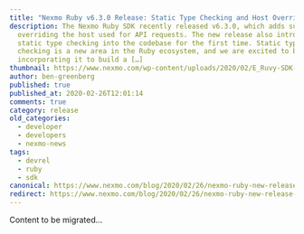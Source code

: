 ```yaml
---
title: "Nexmo Ruby v6.3.0 Release: Static Type Checking and Host Overriding"
description: The Nexmo Ruby SDK recently released v6.3.0, which adds support for
  overriding the host used for API requests. The new release also introduces
  static type checking into the codebase for the first time. Static type
  checking is a new area in the Ruby ecosystem, and we are excited to be
  incorporating it to build a […]
thumbnail: https://www.nexmo.com/wp-content/uploads/2020/02/E_Ruvy-SDK-Update_1200x600.png
author: ben-greenberg
published: true
published_at: 2020-02-26T12:01:14
comments: true
category: release
old_categories:
  - developer
  - developers
  - nexmo-news
tags:
  - devrel
  - ruby
  - sdk
canonical: https://www.nexmo.com/blog/2020/02/26/nexmo-ruby-new-release-host-overriding-dr
redirect: https://www.nexmo.com/blog/2020/02/26/nexmo-ruby-new-release-host-overriding-dr
---
```

Content to be migrated...
